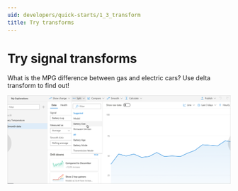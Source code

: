 ```yaml
---
uid: developers/quick-starts/1_3_transform
title: Try transforms 
---
```


# Try signal transforms   

What is the MPG difference between gas and electric cars? Use delta transform to find out! 

![Is there seasonality?](../tutorials/transform-data.png)
